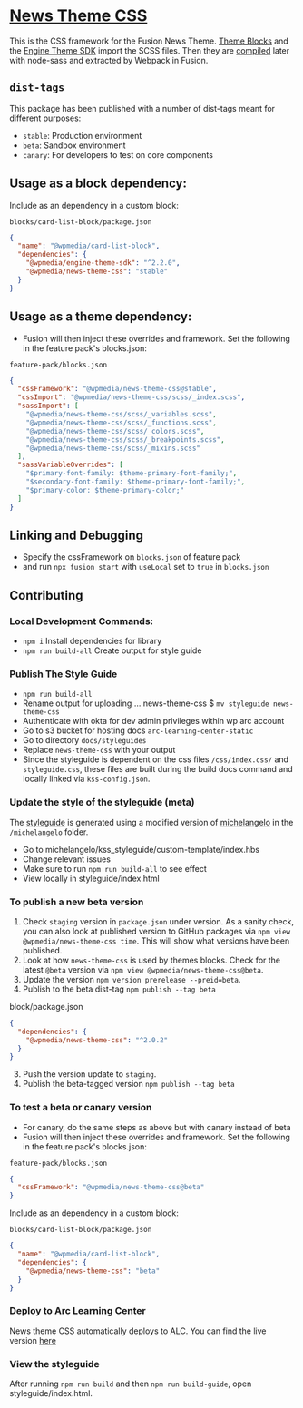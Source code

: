 # [News Theme CSS](https://staging.arcpublishing.com/alc/docs/styleguides/news-theme-css)

This is the CSS framework for the Fusion News Theme. [Theme Blocks](https://github.com/WPMedia/fusion-news-theme-blocks) and the [Engine Theme SDK](https://github.com/WPMedia/engine-theme-sdk) import the SCSS files. Then they are [compiled](https://github.com/WPMedia/fusion/blob/e497a3117912ea3dc5ad2d0a6b83a45c2210513e/engine/webpack/_shared/rules/sass.js) later with node-sass and extracted by Webpack in Fusion.

## `dist-tags`

This package has been published with a number of dist-tags meant for different purposes:

- `stable`: Production environment
- `beta`: Sandbox environment
- `canary`: For developers to test on core components 

## Usage as a block dependency:

Include as an dependency in a custom block: 

`blocks/card-list-block/package.json`

```json
{
  "name": "@wpmedia/card-list-block",
  "dependencies": {
    "@wpmedia/engine-theme-sdk": "^2.2.0",
    "@wpmedia/news-theme-css": "stable"
  }
}
```

## Usage as a theme dependency:

- Fusion will then inject these overrides and framework. Set the following in the feature pack's blocks.json:

`feature-pack/blocks.json`
```json
{
  "cssFramework": "@wpmedia/news-theme-css@stable",
  "cssImport": "@wpmedia/news-theme-css/scss/_index.scss",
  "sassImport": [
    "@wpmedia/news-theme-css/scss/_variables.scss",
    "@wpmedia/news-theme-css/scss/_functions.scss",
    "@wpmedia/news-theme-css/scss/_colors.scss",
    "@wpmedia/news-theme-css/scss/_breakpoints.scss",
    "@wpmedia/news-theme-css/scss/_mixins.scss"
  ],
  "sassVariableOverrides": [
    "$primary-font-family: $theme-primary-font-family;",
    "$secondary-font-family: $theme-primary-font-family;",
    "$primary-color: $theme-primary-color;"
  ]
}

```

## Linking and Debugging 

- Specify the cssFramework on `blocks.json` of feature pack
- and run `npx fusion start` with `useLocal` set to `true` in `blocks.json`

## Contributing 

### Local Development Commands:

- `npm i` Install dependencies for library 
- `npm run build-all` Create output for style guide 

### Publish The Style Guide

- `npm run build-all`
- Rename output for uploading ... news-theme-css \$ `mv styleguide news-theme-css`
- Authenticate with okta for dev admin privileges within wp arc account
- Go to s3 bucket for hosting docs `arc-learning-center-static`
- Go to directory `docs/styleguides`
- Replace `news-theme-css` with your output
- Since the styleguide is dependent on the css files `/css/index.css/` and `styleguide.css`, these files are built during the build docs command and locally linked via `kss-config.json`.

### Update the style of the styleguide (meta)
The [styleguide](https://staging.arcpublishing.com/alc/docs/styleguides/news-theme-css) is generated using a modified version of [michelangelo](https://github.com/stamkracht/michelangelo) in the `/michelangelo` folder.

- Go to michelangelo/kss_styleguide/custom-template/index.hbs
- Change relevant issues 
- Make sure to run `npm run build-all` to see effect
- View locally in styleguide/index.html

### To publish a new beta version
1. Check `staging` version in `package.json` under version. As a sanity check, you can also look at published version to GitHub packages via `npm view @wpmedia/news-theme-css time`. This will show what versions have been published. 
2. Look at how `news-theme-css` is used by themes blocks. Check for the latest `@beta` version via `npm view @wpmedia/news-theme-css@beta`. 
3. Update the version `npm version prerelease --preid=beta`. 
4. Publish to the beta dist-tag `npm publish --tag beta`

block/package.json
```json
{
  "dependencies": {
    "@wpmedia/news-theme-css": "^2.0.2"
  }
}
```
3. Push the version update to `staging`.
4. Publish the beta-tagged version `npm publish --tag beta`

### To test a beta or canary version 

- For canary, do the same steps as above but with canary instead of beta
- Fusion will then inject these overrides and framework. Set the following in the feature pack's blocks.json:

`feature-pack/blocks.json`
```json
{
  "cssFramework": "@wpmedia/news-theme-css@beta"
}

```

Include as an dependency in a custom block: 

`blocks/card-list-block/package.json`

```json
{
  "name": "@wpmedia/card-list-block",
  "dependencies": {
    "@wpmedia/news-theme-css": "beta"
  }
}
```

### Deploy to Arc Learning Center
News theme CSS automatically deploys to ALC. You can find the live version [here](https://staging.arcpublishing.com/alc/docs/styleguides/news-theme-css)

### View the styleguide

After running `npm run build` and then `npm run build-guide`, open styleguide/index.html.
